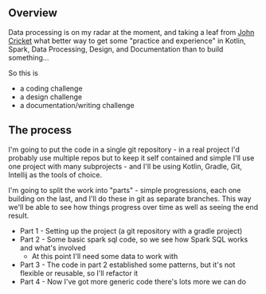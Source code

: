 ## Overview

Data processing is on my radar at the moment, and taking a leaf from [John Cricket](https://www.linkedin.com/in/johncrickett/) what better way to get some "practice and experience" in Kotlin, Spark, Data Processing, Design, and Documentation than to build something...

So this is
- a coding challenge
- a design challenge
- a documentation/writing challenge

## The process

I'm going to put the code in a single git repository - in a real project I'd probably use multiple repos but to keep it self contained and simple I'll use one project with many subprojects - and I'll be using Kotlin, Gradle, Git, Intellij as the tools of choice. 

I'm going to split the work into "parts" - simple progressions, each one building on the last, and I'll do these in git as separate branches. This way we'll be able to see how things progress over time as well as seeing the end result.

* Part 1 - Setting up the project (a git repository with a gradle project)
* Part 2 - Some basic spark sql code, so we see how Spark SQL works and what's involved
  * At this point I'll need some data to work with
* Part 3 - The code in part 2 established some patterns, but it's not flexible or reusable, so I'll refactor it
* Part 4 - Now I've got more generic code there's lots more we can do

